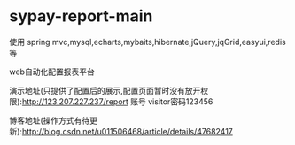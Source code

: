 # sypay-report-main
使用 spring mvc,mysql,echarts,mybaits,hibernate,jQuery,jqGrid,easyui,redis等

web自动化配置报表平台

演示地址(只提供了配置后的展示,配置页面暂时没有放开权限):http://123.207.227.237/report 账号 visitor密码123456

博客地址(操作方式有待更新):http://blog.csdn.net/u011506468/article/details/47682417
